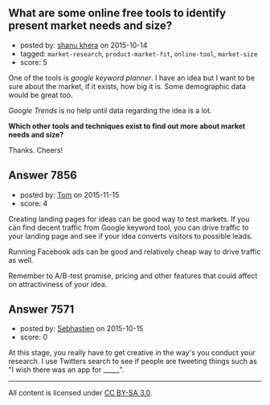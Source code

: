 ## What are some online free tools to identify present market needs and size?

- posted by: [shanu khera](https://stackexchange.com/users/1617234/shanu-khera) on 2015-10-14
- tagged: `market-research`, `product-market-fit`, `online-tool`, `market-size`
- score: 5

One of the tools is *google keyword planner*. I have an idea but I want to be sure about the market, if it exists, how big it is. Some demographic data would be great too.

*Google Trends* is no help until data regarding the idea is a lot.

**Which other tools and techniques exist to find out more about market needs and size?**

Thanks. Cheers!


## Answer 7856

- posted by: [Tom](https://stackexchange.com/users/1841165/tom) on 2015-11-15
- score: 4

Creating landing pages for ideas can be good way to test markets. If you can find decent traffic from Google keyword tool, you can drive traffic to your landing page and see if your idea converts visitors to possible leads. 

Running Facebook ads can be good and relatively cheap way to drive traffic as well.

Remember to A/B-test promise, pricing and other features that could affect on attractiviness of your idea.


## Answer 7571

- posted by: [Sebhastien](https://stackexchange.com/users/6116817/sebhastien) on 2015-10-15
- score: 0

At this stage, you really have to get creative in the way's you conduct your research. I use Twitters search to see if people are tweeting things such as "I wish there was an app for _____".



---

All content is licensed under [CC BY-SA 3.0](https://creativecommons.org/licenses/by-sa/3.0/).
